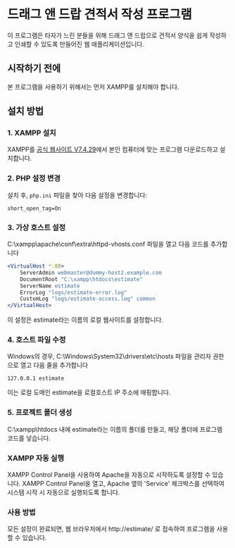 # 드래그 앤 드랍 견적서 작성 프로그램

이 프로그램은 타자가 느린 분들을 위해 드래그 앤 드랍으로 견적서 양식을 쉽게 작성하고 인쇄할 수 있도록 만들어진 웹 애플리케이션입니다.

## 시작하기 전에

본 프로그램을 사용하기 위해서는 먼저 XAMPP를 설치해야 합니다.

## 설치 방법

### 1. XAMPP 설치

XAMPP를 [공식 웹사이트 V7.4.29](https://sourceforge.net/projects/xampp/files/XAMPP%20Windows/7.4.29/)에서 본인 컴퓨터에 맞는 프로그램 다운로드하고 설치합니다.

### 2. PHP 설정 변경

설치 후, `php.ini` 파일을 찾아 다음 설정을 변경합니다:

```plaintext
short_open_tag=On
```

### 3. 가상 호스트 설정

C:\xampp\apache\conf\extra\httpd-vhosts.conf 파일을 열고 다음 코드를 추가합니다

```apache
<VirtualHost *:80>
    ServerAdmin webmaster@dummy-host2.example.com
    DocumentRoot "C:\xampp\htdocs\estimate"
    ServerName estimate
    ErrorLog "logs/estimate-error.log"
    CustomLog "logs/estimate-access.log" common
</VirtualHost>
```

이 설정은 estimate라는 이름의 로컬 웹사이트를 설정합니다.

### 4. 호스트 파일 수정

Windows의 경우, C:\Windows\System32\drivers\etc\hosts 파일을 관리자 권한으로 열고 다음 줄을 추가합니다

```
127.0.0.1 estimate
```

이는 로컬 도메인 estimate을 로컬호스트 IP 주소에 매핑합니다.

### 5. 프로젝트 폴더 생성

C:\xampp\htdocs 내에 estimate라는 이름의 폴더를 만들고, 해당 폴더에 프로그램 코드를 넣습니다.

### XAMPP 자동 실행

XAMPP Control Panel을 사용하여 Apache을 자동으로 시작하도록 설정할 수 있습니다. 
XAMPP Control Panel을 열고, Apache 옆의 'Service' 체크박스를 선택하여 시스템 시작 시 자동으로 실행되도록 합니다.

### 사용 방법
모든 설정이 완료되면, 웹 브라우저에서 http://estimate/ 로 접속하여 프로그램을 사용할 수 있습니다.
